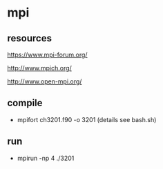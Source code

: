 # mpi

## resources

https://www.mpi-forum.org/

http://www.mpich.org/

http://www.open-mpi.org/

## compile

* mpifort ch3201.f90 -o 3201 (details see bash.sh)

## run

* mpirun -np 4 ./3201
